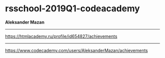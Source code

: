 # rsschool-2019Q1-codeacademy
**Aleksander Mazan**
***
<https://htmlacademy.ru/profile/id654827/achievements>
***
<https://www.codecademy.com/users/AleksanderMazan/achievements>
